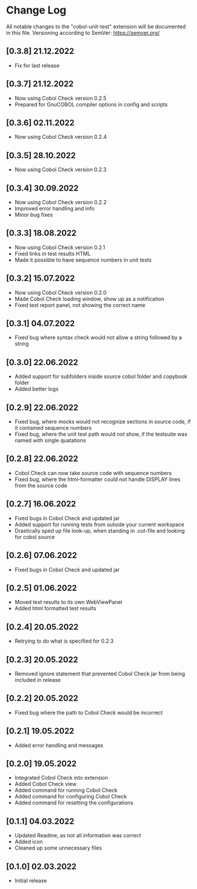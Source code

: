 # Change Log

All notable changes to the "cobol-unit-test" extension will be documented in this file. Versioning according to SemVer: https://semver.org/ 
## [0.3.8] 21.12.2022
- Fix for last release

## [0.3.7] 21.12.2022
- Now using Cobol Check version 0.2.5
- Prepared for GnuCOBOL compiler options in config and scripts

## [0.3.6] 02.11.2022
- Now using Cobol Check version 0.2.4

## [0.3.5] 28.10.2022
- Now using Cobol Check version 0.2.3

## [0.3.4] 30.09.2022
- Now using Cobol Check version 0.2.2
- Improved error handling and info
- Minor bug fixes

## [0.3.3] 18.08.2022
- Now using Cobol Check version 0.2.1
- Fixed links in test results HTML
- Made it possible to have sequence numbers in unit tests

## [0.3.2] 15.07.2022

- Now using Cobol Check version 0.2.0
- Made Cobol Check loading window, show up as a notification
- Fixed test report panel, not showing the correct name

## [0.3.1] 04.07.2022

- Fixed bug where syntax check would not allow a string followed by a string

## [0.3.0] 22.06.2022

- Added support for subfolders inside source cobol folder and copybook folder
- Added better logs

## [0.2.9] 22.06.2022

- Fixed bug, where mocks would not recognize sections in source code, if it contained sequence numbers
- Fixed bug, where the unit test path would not show, if the testsuite was named with single quatations

## [0.2.8] 22.06.2022

- Cobol Check can now take source code with sequence numbers
- Fixed bug, where the html-formatter could not handle DISPLAY lines from the source code

## [0.2.7] 16.06.2022

- Fixed bugs in Cobol Check and updated jar
- Added support for running tests from outside your current workspace
- Drastically sped up file look-up, when standing in .cut-file and looking for cobol source 

## [0.2.6] 07.06.2022

- Fixed bugs in Cobol Check and updated jar

## [0.2.5] 01.06.2022

- Moved test results to its own WebViewPanel
- Added html formatted test results

## [0.2.4] 20.05.2022

- Retrying to do what is specified for 0.2.3

## [0.2.3] 20.05.2022

- Removed ignore statement that prevented Cobol Check jar from being included in release

## [0.2.2] 20.05.2022

- Fixed bug where the path to Cobol Check would be incorrect

## [0.2.1] 19.05.2022

- Added error handling and messages

## [0.2.0] 19.05.2022

- Integrated Cobol Check into extension
- Added Cobol Check view
- Added command for running Cobol Check
- Added command for configuring Cobol Check
- Added command for resetting the configurations

## [0.1.1] 04.03.2022

- Updated Readme, as not all information was correct
- Added icon
- Cleaned up some unnecessary files

## [0.1.0] 02.03.2022

- Initial release